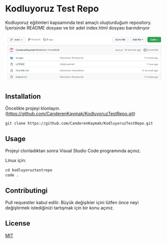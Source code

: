 # Kodluyoruz Test Repo

Kodluyoruz eğitimleri kapsamında test amaçlı oluşturduğum repository. İçerisinde README dosyası ve bir adet index.html dosyası barındırıyor

![image](images/kodluyoruzTest2.jpg)

## Installation

Öncelikle projeyi klonlayın. (https://github.com/CanderenKaymak/KodluyoruzTestRepo.git)


``` 
git clone https://github.com/CanderenKaymak/KodluyoruzTestRepo.git 

``` 

## Usage

Projeyi clonladıktan sonra Visual Studio Code programında açınız.

Linux için:

```
cd kodluyoruztestrepo
code .

```

## Contributingi

Pull requestler kabul edilir. Büyük değişikler içini lütfen önce neyi değiştirmek istediğinizi tartışmak için bir konu açınız.

## License

[MIT](https://choosealicense.com/licenses/mit/)